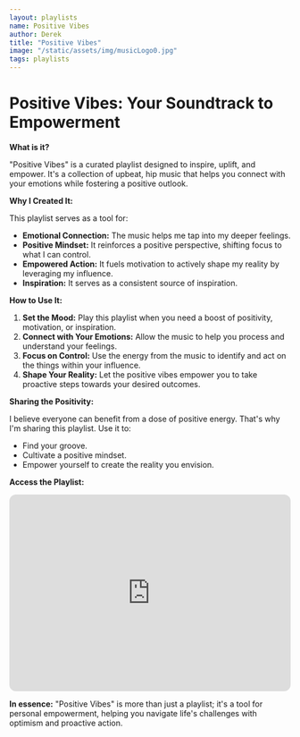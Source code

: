 ```yaml
---
layout: playlists
name: Positive Vibes
author: Derek
title: "Positive Vibes"
image: "/static/assets/img/musicLogo0.jpg"
tags: playlists
---
```

# Positive Vibes: Your Soundtrack to Empowerment

**What is it?**

"Positive Vibes" is a curated playlist designed to inspire, uplift, and empower. It's a collection of upbeat, hip music that helps you connect with your emotions while fostering a positive outlook.

**Why I Created It:**

This playlist serves as a tool for:

* **Emotional Connection:** The music helps me tap into my deeper feelings.
* **Positive Mindset:** It reinforces a positive perspective, shifting focus to what I can control.
* **Empowered Action:** It fuels motivation to actively shape my reality by leveraging my influence.
* **Inspiration:** It serves as a consistent source of inspiration.

**How to Use It:**

1.  **Set the Mood:** Play this playlist when you need a boost of positivity, motivation, or inspiration.
2.  **Connect with Your Emotions:** Allow the music to help you process and understand your feelings.
3.  **Focus on Control:** Use the energy from the music to identify and act on the things within your influence.
4.  **Shape Your Reality:** Let the positive vibes empower you to take proactive steps towards your desired outcomes.

**Sharing the Positivity:**

I believe everyone can benefit from a dose of positive energy. That's why I'm sharing this playlist. Use it to:

* Find your groove.
* Cultivate a positive mindset.
* Empower yourself to create the reality you envision.

**Access the Playlist:**

<iframe style="border-radius:12px" src="https://open.spotify.com/embed/playlist/2Qcxrx62ZcCNovyM3ta94C?utm_source=generator" width="100%" height="352" frameBorder="0" allowfullscreen="" allow="autoplay; clipboard-write; encrypted-media; fullscreen; picture-in-picture" loading="lazy"></iframe>

**In essence:** "Positive Vibes" is more than just a playlist; it's a tool for personal empowerment, helping you navigate life's challenges with optimism and proactive action.
